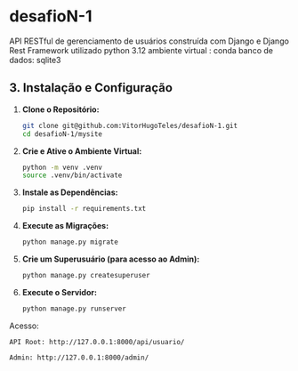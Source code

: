 # desafioN-1

API RESTful de gerenciamento de usuários construída com Django e Django Rest Framework
utilizado python 3.12
ambiente virtual : conda
banco de dados: sqlite3

## 3. Instalação e Configuração

1.  **Clone o Repositório:**
    ```bash
    git clone git@github.com:VitorHugoTeles/desafioN-1.git
    cd desafioN-1/mysite
    ```
2.  **Crie e Ative o Ambiente Virtual:**
    ```bash
    python -m venv .venv
    source .venv/bin/activate 
    ```
3.  **Instale as Dependências:**
    ```bash
    pip install -r requirements.txt
    ```
4.  **Execute as Migrações:**
    ```bash
    python manage.py migrate
    ```
5.  **Crie um Superusuário (para acesso ao Admin):**
    ```bash
    python manage.py createsuperuser
    ```
6.  **Execute o Servidor:**
    ```bash
    python manage.py runserver
    ```

Acesso:

    API Root: http://127.0.0.1:8000/api/usuario/

    Admin: http://127.0.0.1:8000/admin/  
